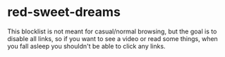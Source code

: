 # red-sweet-dreams
This blocklist is not meant for casual/normal browsing, but the goal is to disable all links, so if you want to see a video or read some things, when you fall asleep you shouldn't be able to click any links.
